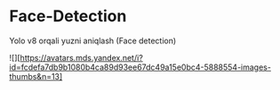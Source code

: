 # Face-Detection
Yolo v8 orqali yuzni aniqlash (Face detection)

![][https://avatars.mds.yandex.net/i?id=fcdefa7db9b1080b4ca89d93ee67dc49a15e0bc4-5888554-images-thumbs&n=13]

